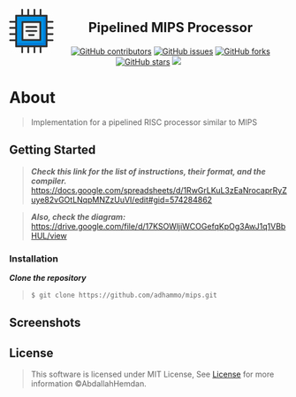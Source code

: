 <p align="center">
  <a href="https://github.com/adhammo/mips" rel="noopener">
    
  <img src="Gallery/processor.png" style="width:80px;height:80px;float:left;">
  </a>
  <h2 align="center" style="font-size:170%; font-color:black;">Pipelined MIPS Processor</h2>
</p>


<div align="center">

[![GitHub contributors](https://img.shields.io/github/contributors/adhammo/mips)](https://github.com/adhammo/mips/contributors)
[![GitHub issues](https://img.shields.io/github/issues/adhammo/mips)](https://github.com/adhammo/mips/issues)
[![GitHub forks](https://img.shields.io/github/forks/adhammo/mips)](https://github.com/adhammo/mips/network)
[![GitHub stars](https://img.shields.io/github/stars/adhammo/mips)](https://github.com/adhammo/mips/stargazers)
<img src="https://img.shields.io/github/languages/top/adhammo/mips"> 

</div>


# About
> Implementation for a pipelined RISC processor similar to MIPS 


## Getting Started
> **_Check this link for the list of instructions, their format, and the compiler._**
https://docs.google.com/spreadsheets/d/1RwGrLKuL3zEaNrocaprRyZuye82vGOtLNqpMNZzUuVI/edit#gid=574284862

> **_Also, check the diagram:_** https://drive.google.com/file/d/17KSOWljiWCOGefqKpOg3AwJ1q1VBbHUL/view

### Installation

 **_Clone the repository_**
>```sh
>$ git clone https://github.com/adhammo/mips.git
>```

## Screenshots

<div align="center" width="500px">


</div>

## License
> This software is licensed under MIT License, See [License](https://github.com/AbdallahHemdan/Qurany/blob/master/LICENSE) for more information ©AbdallahHemdan.
